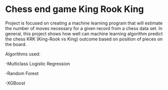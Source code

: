 # Chess end game King Rook King
Project is focused on creating a machine learning program that will estimate the number of moves necessary for
a given record from a chess data set. In general, this project shows how well can machine learning
algorithm predict the chess KRK (King-Rook vs King) outcome based on position of pieces on the
board.

Algorithms used:

-Multiclass Logistic Regression 

-Random Forest

-XGBoost
